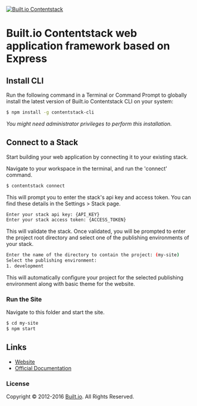 [![Built.io Contentstack](https://contentstackdocs.built.io/static/images/logo.png)](http://contentstack.io)

# Built.io Contentstack web application framework based on Express

## Install CLI
Run the following command in a Terminal or Command Prompt to globally install the latest version of Built.io Contentstack CLI on your system:
```bash
$ npm install -g contentstack-cli
```
​*You might need administrator privileges to perform this installation.*​

## Connect to a Stack
Start building your web application by connecting it to your existing stack.

Navigate to your workspace in the terminal, and run the 'connect' command.
```bash
$ contentstack connect
```
This will prompt you to enter the stack's api key and access token. You can find these details in the Settings > Stack page.

```bash
Enter your stack api key: {API_KEY}
Enter your stack access token: {ACCESS_TOKEN}
```

This will validate the stack. Once validated, you will be prompted to enter the project root directory and select one of the publishing environments of your stack.

```bash
Enter the name of the directory to contain the project: (my-site)
Select the publishing environment:
1. development
```
This will automatically configure your project for the selected publishing environment along with basic theme for the website.

### Run the Site
Navigate to this folder and start the site.
```bash
$ cd my-site
$ npm start
```

## Links
- [Website](http://contentstack.io/)
- [Official Documentation](http://contentstackdocs.built.io/developer/web/quickstart)

### License
Copyright © 2012-2016 [Built.io](https://www.built.io/). All Rights Reserved.
